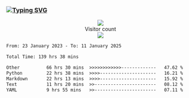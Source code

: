 ### <a href="https://git.io/typing-svg"><img src="https://readme-typing-svg.herokuapp.com?font=Fira+Code&pause=1000&width=435&lines=+Hi+%F0%9F%91%8B+There+is+Chenghow" alt="Typing SVG" /></a>
<p align="center"> 
  <img src="https://github-readme-stats.vercel.app/api?username=chenghow&show_icons=true"><br>
  Visitor count<br>
  <img src="https://profile-counter.glitch.me/chenghow/count.svg">
</p>

<!--START_SECTION:waka-->

```txt
From: 23 January 2023 - To: 11 January 2025

Total Time: 139 hrs 38 mins

Other          66 hrs 30 mins  >>>>>>>>>>>>-------------   47.62 %
Python         22 hrs 38 mins  >>>>---------------------   16.21 %
Markdown       22 hrs 13 mins  >>>>---------------------   15.92 %
Text           11 hrs 20 mins  >>-----------------------   08.12 %
YAML           9 hrs 55 mins   >>-----------------------   07.11 %
```

<!--END_SECTION:waka-->
